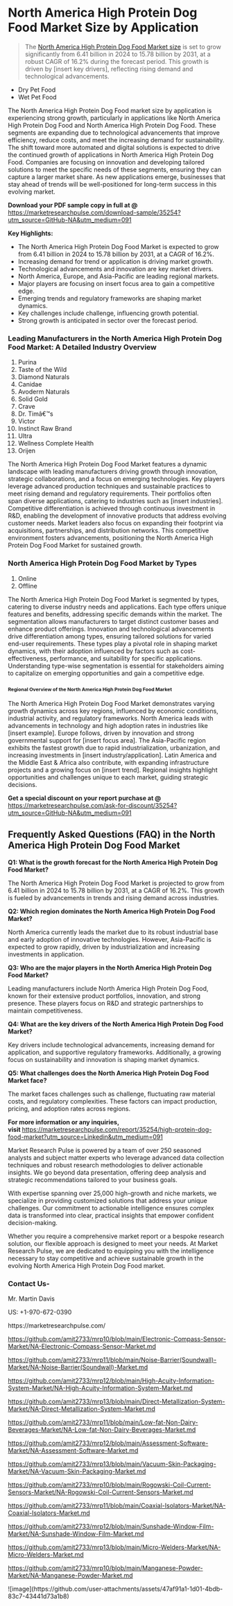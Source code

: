 <h1>North America High Protein Dog Food Market&nbsp;Size by Application</h1><blockquote><p>The <a href="https://marketresearchpulse.com/download-sample/35254?utm_source=GitHub-NA&amp;utm_medium=091">North America High Protein Dog Food Market size</a> is set to grow significantly from 6.41 billion in 2024 to 15.78 billion by 2031, at a robust CAGR of 16.2% during the forecast period. This growth is driven by [insert key drivers], reflecting rising demand and technological advancements.</p></blockquote><ul><li>Dry Pet Food<li> Wet Pet Food</li></ul><p>The North America High Protein Dog Food market size by application is experiencing strong growth, particularly in applications like North America High Protein Dog Food and North America High Protein Dog Food. These segments are expanding due to technological advancements that improve efficiency, reduce costs, and meet the increasing demand for sustainability. The shift toward more automated and digital solutions is expected to drive the continued growth of applications in North America High Protein Dog Food. Companies are focusing on innovation and developing tailored solutions to meet the specific needs of these segments, ensuring they can capture a larger market share. As new applications emerge, businesses that stay ahead of trends will be well-positioned for long-term success in this evolving market.</p><p><strong>Download your PDF sample copy in full at @ </strong><a href="https://marketresearchpulse.com/download-sample/35254?utm_source=GitHub-NA&amp;utm_medium=091">https://marketresearchpulse.com/download-sample/35254?utm_source=GitHub-NA&amp;utm_medium=091</a></p><p><strong>Key Highlights: </strong></p><ul><li>The North America High Protein Dog Food Market is expected to grow from 6.41 billion in 2024 to 15.78 billion by 2031, at a CAGR of 16.2%.</li><li>Increasing demand for trend or application is driving market growth.</li><li>Technological advancements and innovation are key market drivers.</li><li>North America, Europe, and Asia-Pacific are leading regional markets.</li><li>Major players are focusing on insert focus area to gain a competitive edge.</li><li>Emerging trends and regulatory frameworks are shaping market dynamics.</li><li>Key challenges include challenge, influencing growth potential.</li><li>Strong growth is anticipated in sector over the forecast period.</li></ul><h3>Leading Manufacturers in the North America High Protein Dog Food Market: A Detailed Industry Overview</h3><ol><li>Purina</li><li>Taste of the Wild</li><li>Diamond Naturals</li><li>Canidae</li><li>Avoderm Naturals</li><li>Solid Gold</li><li>Crave</li><li>Dr. Timâ€™s</li><li>Victor</li><li>Instinct Raw Brand</li><li>Ultra</li><li>Wellness Complete Health</li><li>Orijen</li></ol><div class="flex max-w-full flex-col flex-grow"><div class="min-h-8 text-message flex w-full flex-col items-end gap-2 whitespace-normal break-words [.text-message+&amp;]:mt-5" dir="auto" data-message-author-role="assistant" data-message-id="fd8432e4-4910-450d-b182-61b7bfb0a01f" data-message-model-slug="gpt-4o"><div class="flex w-full flex-col gap-1 empty:hidden first:pt-[3px]"><div class="markdown prose w-full break-words dark:prose-invert light"><p>The North America High Protein Dog Food Market features a dynamic landscape with leading manufacturers driving growth through innovation, strategic collaborations, and a focus on emerging technologies. Key players leverage advanced production techniques and sustainable practices to meet rising demand and regulatory requirements. Their portfolios often span diverse applications, catering to industries such as [insert industries]. Competitive differentiation is achieved through continuous investment in R&amp;D, enabling the development of innovative products that address evolving customer needs. Market leaders also focus on expanding their footprint via acquisitions, partnerships, and distribution networks. This competitive environment fosters advancements, positioning the North America High Protein Dog Food Market for sustained growth.</p></div></div></div></div><h3>North America High Protein Dog Food Market by Types</h3><ol><li>Online<li> Offline</li></ol><div class="flex max-w-full flex-col flex-grow"><div class="min-h-8 text-message flex w-full flex-col items-end gap-2 whitespace-normal break-words [.text-message+&amp;]:mt-5" dir="auto" data-message-author-role="assistant" data-message-id="084470be-0bb7-4664-bddf-5156b4f41249" data-message-model-slug="gpt-4o-mini"><div class="flex w-full flex-col gap-1 empty:hidden first:pt-[3px]"><div class="markdown prose w-full break-words dark:prose-invert light"><p>The North America High Protein Dog Food Market is segmented by types, catering to diverse industry needs and applications. Each type offers unique features and benefits, addressing specific demands within the market. The segmentation allows manufacturers to target distinct customer bases and enhance product offerings. Innovation and technological advancements drive differentiation among types, ensuring tailored solutions for varied end-user requirements. These types play a pivotal role in shaping market dynamics, with their adoption influenced by factors such as cost-effectiveness, performance, and suitability for specific applications. Understanding type-wise segmentation is essential for stakeholders aiming to capitalize on emerging opportunities and gain a competitive edge.</p></div></div></div></div><h3><span style="font-size: 11px;">Regional Overview of the North America High Protein Dog Food Market</span></h3><div class="flex max-w-full flex-col flex-grow"><div class="min-h-8 text-message flex w-full flex-col items-end gap-2 whitespace-normal break-words [.text-message+&amp;]:mt-5" dir="auto" data-message-author-role="assistant" data-message-id="e9038762-ce64-4e30-91c9-9bd413514231" data-message-model-slug="gpt-4o-mini"><div class="flex w-full flex-col gap-1 empty:hidden first:pt-[3px]"><div class="markdown prose w-full break-words dark:prose-invert light"><p>The North America High Protein Dog Food Market demonstrates varying growth dynamics across key regions, influenced by economic conditions, industrial activity, and regulatory frameworks. North America leads with advancements in technology and high adoption rates in industries like [insert example]. Europe follows, driven by innovation and strong governmental support for [insert focus area]. The Asia-Pacific region exhibits the fastest growth due to rapid industrialization, urbanization, and increasing investments in [insert industry/application]. Latin America and the Middle East &amp; Africa also contribute, with expanding infrastructure projects and a growing focus on [insert trend]. Regional insights highlight opportunities and challenges unique to each market, guiding strategic decisions.</p></div></div></div></div><p><strong>Get a special discount on your report purchase at @ </strong><a href="https://marketresearchpulse.com/ask-for-discount/35254?utm_source=GitHub-NA&amp;utm_medium=091">https://marketresearchpulse.com/ask-for-discount/35254?utm_source=GitHub-NA&amp;utm_medium=091</a></p><h2>Frequently Asked Questions (FAQ) in the North America High Protein Dog Food Market</h2><p><strong>Q1: What is the growth forecast for the North America High Protein Dog Food Market?</strong></p><p>The North America High Protein Dog Food Market is projected to grow from 6.41 billion in 2024 to 15.78 billion by 2031, at a CAGR of 16.2%. This growth is fueled by advancements in trends and rising demand across industries.</p><p><strong>Q2: Which region dominates the North America High Protein Dog Food Market?</strong></p><p>North America currently leads the market due to its robust industrial base and early adoption of innovative technologies. However, Asia-Pacific is expected to grow rapidly, driven by industrialization and increasing investments in application.</p><p><strong>Q3: Who are the major players in the North America High Protein Dog Food Market?</strong></p><p>Leading manufacturers include North America High Protein Dog Food, known for their extensive product portfolios, innovation, and strong presence. These players focus on R&amp;D and strategic partnerships to maintain competitiveness.</p><p><strong>Q4: What are the key drivers of the North America High Protein Dog Food Market?</strong></p><p>Key drivers include technological advancements, increasing demand for application, and supportive regulatory frameworks. Additionally, a growing focus on sustainability and innovation is shaping market dynamics.</p><p><strong>Q5: What challenges does the North America High Protein Dog Food Market face?</strong></p><p>The market faces challenges such as challenge, fluctuating raw material costs, and regulatory complexities. These factors can impact production, pricing, and adoption rates across regions.</p><p><strong>For more information or any inquiries, visit&nbsp;</strong><a href="https://marketresearchpulse.com/report/35254/high-protein-dog-food-market?utm_source=Linkedin&utm_medium=091">https://marketresearchpulse.com/report/35254/high-protein-dog-food-market?utm_source=Linkedin&utm_medium=091</a></p><p>Market Research Pulse is powered by a team of over 250 seasoned analysts and subject matter experts who leverage advanced data collection techniques and robust research methodologies to deliver actionable insights. We go beyond data presentation, offering deep analysis and strategic recommendations tailored to your business goals.</p><p>With expertise spanning over 25,000 high-growth and niche markets, we specialize in providing customized solutions that address your unique challenges. Our commitment to actionable intelligence ensures complex data is transformed into clear, practical insights that empower confident decision-making.</p><p>Whether you require a comprehensive market report or a bespoke research solution, our flexible approach is designed to meet your needs. At Market Research Pulse, we are dedicated to equipping you with the intelligence necessary to stay competitive and achieve sustainable growth in the evolving North America High Protein Dog Food market.</p><h3><strong>Contact Us-</strong></h3><p>Mr. Martin Davis</p><p>US: +1-970-672-0390</p><p>https://marketresearchpulse.com/</p><p><a href="https://github.com/amit2733/mrp10/blob/main/Electronic-Compass-Sensor-Market/NA-Electronic-Compass-Sensor-Market.md">https://github.com/amit2733/mrp10/blob/main/Electronic-Compass-Sensor-Market/NA-Electronic-Compass-Sensor-Market.md</a></p><p><a href="https://github.com/amit2733/mrp11/blob/main/Noise-Barrier(Soundwall)-Market/NA-Noise-Barrier(Soundwall)-Market.md">https://github.com/amit2733/mrp11/blob/main/Noise-Barrier(Soundwall)-Market/NA-Noise-Barrier(Soundwall)-Market.md</a></p><p><a href="https://github.com/amit2733/mrp12/blob/main/High-Acuity-Information-System-Market/NA-High-Acuity-Information-System-Market.md">https://github.com/amit2733/mrp12/blob/main/High-Acuity-Information-System-Market/NA-High-Acuity-Information-System-Market.md</a></p><p><a href="https://github.com/amit2733/mrp13/blob/main/Direct-Metallization-System-Market/NA-Direct-Metallization-System-Market.md">https://github.com/amit2733/mrp13/blob/main/Direct-Metallization-System-Market/NA-Direct-Metallization-System-Market.md</a></p><p><a href="https://github.com/amit2733/mrp11/blob/main/Low-fat-Non-Dairy-Beverages-Market/NA-Low-fat-Non-Dairy-Beverages-Market.md">https://github.com/amit2733/mrp11/blob/main/Low-fat-Non-Dairy-Beverages-Market/NA-Low-fat-Non-Dairy-Beverages-Market.md</a></p><p><a href="https://github.com/amit2733/mrp12/blob/main/Assessment-Software-Market/NA-Assessment-Software-Market.md">https://github.com/amit2733/mrp12/blob/main/Assessment-Software-Market/NA-Assessment-Software-Market.md</a></p><p><a href="https://github.com/amit2733/mrp13/blob/main/Vacuum-Skin-Packaging-Market/NA-Vacuum-Skin-Packaging-Market.md">https://github.com/amit2733/mrp13/blob/main/Vacuum-Skin-Packaging-Market/NA-Vacuum-Skin-Packaging-Market.md</a></p><p><a href="https://github.com/amit2733/mrp10/blob/main/Rogowski-Coil-Current-Sensors-Market/NA-Rogowski-Coil-Current-Sensors-Market.md">https://github.com/amit2733/mrp10/blob/main/Rogowski-Coil-Current-Sensors-Market/NA-Rogowski-Coil-Current-Sensors-Market.md</a></p><p><a href="https://github.com/amit2733/mrp11/blob/main/Coaxial-Isolators-Market/NA-Coaxial-Isolators-Market.md">https://github.com/amit2733/mrp11/blob/main/Coaxial-Isolators-Market/NA-Coaxial-Isolators-Market.md</a></p><p><a href="https://github.com/amit2733/mrp12/blob/main/Sunshade-Window-Film-Market/NA-Sunshade-Window-Film-Market.md">https://github.com/amit2733/mrp12/blob/main/Sunshade-Window-Film-Market/NA-Sunshade-Window-Film-Market.md</a></p><p><a href="https://github.com/amit2733/mrp13/blob/main/Micro-Welders-Market/NA-Micro-Welders-Market.md">https://github.com/amit2733/mrp13/blob/main/Micro-Welders-Market/NA-Micro-Welders-Market.md</a></p><p><a href="https://github.com/amit2733/mrp10/blob/main/Manganese-Powder-Market/NA-Manganese-Powder-Market.md">https://github.com/amit2733/mrp10/blob/main/Manganese-Powder-Market/NA-Manganese-Powder-Market.md</a></p>
![image](https://github.com/user-attachments/assets/47af91a1-1d01-4bdb-83c7-43441d73a1b8)
